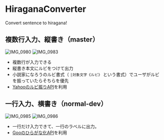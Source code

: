 # HiraganaConverter

Convert sentence to hiragana!


## 複数行入力、縦書き（master）

![IMG_0980](https://user-images.githubusercontent.com/670343/62518553-d0c01380-b864-11e9-9a93-5790a2f7d7b1.jpg)
![IMG_0983](https://user-images.githubusercontent.com/670343/62518554-d0c01380-b864-11e9-85b1-3d30473d0842.jpg)

- 複数行が入力できる
- 縦書き本文にルビをつけて出力
- 小説家になろうのルビ書式（ `|対象文字《ルビ》` という書式）でユーザがルビを振っていたらそちらを優先
- [Yahooのルビ振りAPI](https://developer.yahoo.co.jp/webapi/jlp/furigana/v1/furigana.html)を利用





## 一行入力、横書き（normal-dev）

![IMG_0985](https://user-images.githubusercontent.com/670343/62518555-d0c01380-b864-11e9-9a4d-d4d43910d2d5.jpg)
![IMG_0986](https://user-images.githubusercontent.com/670343/62518556-d158aa00-b864-11e9-9228-1b84bdbe3134.jpg)

- 一行だけ入力できて、一行のラベルに出力。
- [Gooのひらがな化API](https://labs.goo.ne.jp/api/jp/hiragana-translation/)を利用


